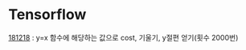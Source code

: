 # Tensorflow

[181218](https://github.com/SeokHyeon-Hwang/Tensorflow/blob/master/181218_tensorflow.ipynb)
: y=x 함수에 해당하는 값으로 cost, 기울기, y절편 얻기(횟수 2000번)
